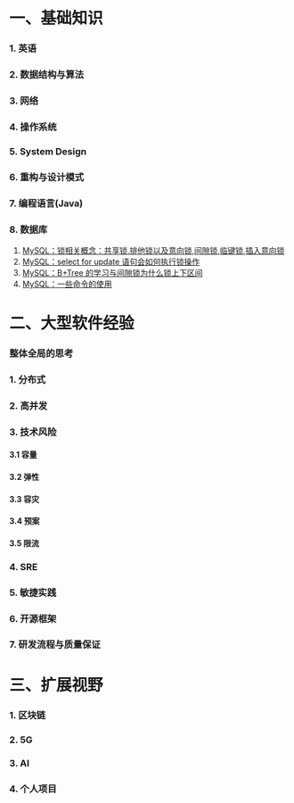 # 一、基础知识

### 1. 英语

### 2. 数据结构与算法

### 3. 网络

### 4. 操作系统

### 5. System Design

### 6. 重构与设计模式

### 7. 编程语言(Java)

### 8. 数据库

1. [MySQL：锁相关概念：共享锁,排他锁以及意向锁,间隙锁,临键锁,插入意向锁](https://github.com/MikasaLevi/my_data_rebuild/issues/3)
2. [MySQL：select for update 语句会如何执行锁操作](https://github.com/MikasaLevi/my_data_rebuild/issues/4)
3. [MySQL：B+Tree 的学习与间隙锁为什么锁上下区间](https://github.com/MikasaLevi/my_data_rebuild/issues/2)
4. [MySQL：一些命令的使用](https://github.com/MikasaLevi/my_data_rebuild/issues/1)

# 二、大型软件经验

### 整体全局的思考

### 1. 分布式

### 2. 高并发

### 3. 技术风险

#### 3.1 容量

#### 3.2 弹性

#### 3.3 容灾

#### 3.4 预案

#### 3.5 限流

### 4. SRE

### 5. 敏捷实践

### 6. 开源框架

### 7. 研发流程与质量保证

# 三、扩展视野

### 1. 区块链

### 2. 5G

### 3. AI

### 4. 个人项目

